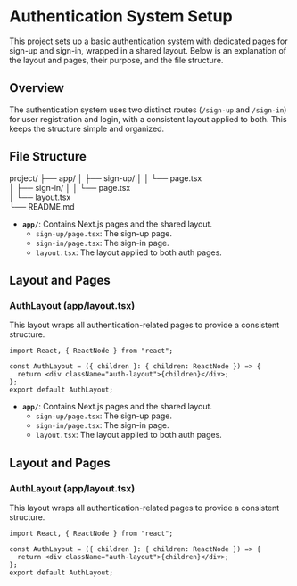 # Authentication System Setup

This project sets up a basic authentication system with dedicated pages for sign-up and sign-in, wrapped in a shared layout. Below is an explanation of the layout and pages, their purpose, and the file structure.

## Overview
The authentication system uses two distinct routes (`/sign-up` and `/sign-in`) for user registration and login, with a consistent layout applied to both. This keeps the structure simple and organized.

## File Structure

project/
├── app/
│   ├── sign-up/
│   │   └── page.tsx         
│   ├── sign-in/
│   │   └── page.tsx         
│   └── layout.tsx           
└── README.md                

- **`app/`**: Contains Next.js pages and the shared layout.
    - `sign-up/page.tsx`: The sign-up page.
    - `sign-in/page.tsx`: The sign-in page.
    - `layout.tsx`: The layout applied to both auth pages.

## Layout and Pages

### AuthLayout (app/layout.tsx)
This layout wraps all authentication-related pages to provide a consistent structure.

```tsx
import React, { ReactNode } from "react";

const AuthLayout = ({ children }: { children: ReactNode }) => {
  return <div className="auth-layout">{children}</div>;
};
export default AuthLayout;

```

- **`app/`**: Contains Next.js pages and the shared layout.
    - `sign-up/page.tsx`: The sign-up page.
    - `sign-in/page.tsx`: The sign-in page.
    - `layout.tsx`: The layout applied to both auth pages.

## Layout and Pages

### AuthLayout (app/layout.tsx)
This layout wraps all authentication-related pages to provide a consistent structure.

```tsx
import React, { ReactNode } from "react";

const AuthLayout = ({ children }: { children: ReactNode }) => {
  return <div className="auth-layout">{children}</div>;
};
export default AuthLayout;
```